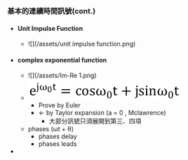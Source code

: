 ### 基本的連續時間訊號\(cont.\)

* #### Unit Impulse Function

  * ![](/assets/unit impulse function.png)
* #### complex exponential function

  * ![](/assets/Im-Re 1.png)
  * ![](/assets/exponential.png)
    * Prove by Euler
    * &lt;- by Taylor expansion \(a = 0 , Mclawrence\)
      * 大部分訊號只須展開到第三、四項
  * phases \(ωt + θ\)
    * phases delay
    * phases leads

* 


